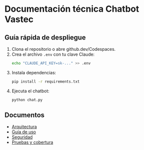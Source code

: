 # Documentación técnica Chatbot Vastec

## Guía rápida de despliegue

1. Clona el repositorio o abre github.dev/Codespaces.
2. Crea el archivo `.env` con tu clave Claude:
   ```bash
   echo "CLAUDE_API_KEY=sk-..." >> .env
   ```
3. Instala dependencias:
   ```bash
   pip install -r requirements.txt
   ```
4. Ejecuta el chatbot:
   ```bash
   python chat.py
   ```

## Documentos
- [Arquitectura](arquitectura.md)
- [Guía de uso](uso.md)
- [Seguridad](seguridad.md)
- [Pruebas y cobertura](tests.md)
